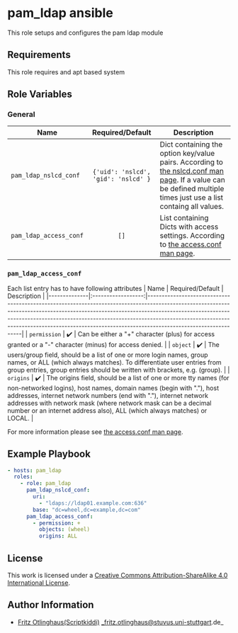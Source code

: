 # pam_ldap ansible

This role setups and configures the pam ldap module


## Requirements

This role requires and apt based system


## Role Variables

### General

| Name                    | Required/Default                    | Description                                                                                                                                                                                               |
|-------------------------|:-----------------------------------:|-----------------------------------------------------------------------------------------------------------------------------------------------------------------------------------------------------------|
| `pam_ldap_nslcd_conf`  | `{'uid': 'nslcd', 'gid': 'nslcd' }` | Dict containing the option key/value pairs. According to [the nslcd.conf man page](https://linux.die.net/man/5/nslcd.conf). If a value can be defined multiple times just use a list containg all values. |
| `pam_ldap_access_conf` | `[]`                                | List containing Dicts with access settings. According to [the access.conf man page](https://linux.die.net/man/5/access.conf).                                                                             |

### `pam_ldap_access_conf`
Each list entry has to have following attributes
| Name         | Required/Default   | Description                                                                                                                                                                                                                                                                                                                                              |
|--------------|:------------------:|----------------------------------------------------------------------------------------------------------------------------------------------------------------------------------------------------------------------------------------------------------------------------------------------------------------------------------------------------------|
| `permission` | :heavy_check_mark: | Can be either a "+" character (plus) for access granted or a "-" character (minus) for access denied.                                                                                                                                                                                                                                                    |
| `object`     | :heavy_check_mark: | The users/group field, should be a list of one or more login names, group names, or ALL (which always matches). To differentiate user entries from group entries, group entries should be written with brackets, e.g. (group).                                                                                                                           |
| `origins`    | :heavy_check_mark: | The origins field, should be a list of one or more tty names (for non-networked logins), host names, domain names (begin with "."), host addresses, internet network numbers (end with "."), internet network addresses with network mask (where network mask can be a decimal number or an internet address also), ALL (which always matches) or LOCAL. |

For more information please see [the access.conf man page](https://linux.die.net/man/5/access.conf).


## Example Playbook

```yml
- hosts: pam_ldap
  roles:
    - role: pam_ldap
      pam_ldap_nslcd_conf:
        uri: 
          - "ldaps://ldap01.example.com:636"
        base: "dc=wheel,dc=example,dc=com"
      pam_ldap_access_conf:
        - permission: +
          objects: (wheel)
          origins: ALL
```

## License

This work is licensed under a [Creative Commons Attribution-ShareAlike 4.0 International License](http://creativecommons.org/licenses/by-sa/4.0/).


## Author Information

 * [Fritz Otlinghaus(Scriptkiddi)](https://github.com/Scriptkiddi) _fritz.otlinghaus@stuvus.uni-stuttgart.de_
